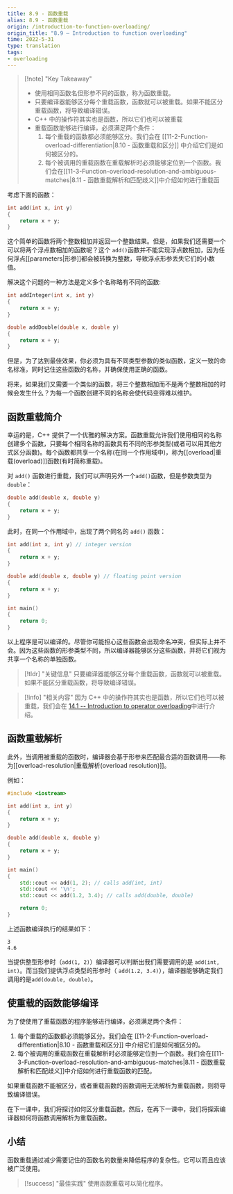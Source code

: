 ```yaml
---
title: 8.9 - 函数重载
alias: 8.9 - 函数重载
origin: /introduction-to-function-overloading/
origin_title: "8.9 — Introduction to function overloading"
time: 2022-5-31
type: translation
tags:
- overloading
---
```


> [!note] "Key Takeaway"
> - 使用相同函数名但形参不同的函数，称为函数重载。
> - 只要编译器能够区分每个重载函数，函数就可以被重载。如果不能区分重载函数，将导致编译错误。
> - C++ 中的操作符其实也是函数，所以它们也可以被重载
> - 重载函数能够进行编译，必须满足两个条件：
>   1. 每个重载的函数都必须能够区分。我们会在 [[11-2-Function-overload-differentiation|8.10 - 函数重载和区分]] 中介绍它们是如何被区分的。
>   2. 每个被调用的重载函数在重载解析时必须能够定位到一个函数。我们会在[[11-3-Function-overload-resolution-and-ambiguous-matches|8.11 - 函数重载解析和匹配歧义]]中介绍如何进行重载函


考虑下面的函数：

```cpp
int add(int x, int y)
{
    return x + y;
}
```

这个简单的函数将两个整数相加并返回一个整数结果。但是，如果我们还需要一个可以将两个浮点数相加的函数呢？这个 `add()`函数并不能实现浮点数相加，因为任何浮点[[parameters|形参]]都会被转换为整数，导致浮点形参丢失它们的小数值。

解决这个问题的一种方法是定义多个名称略有不同的函数:

```cpp
int addInteger(int x, int y)
{
    return x + y;
}

double addDouble(double x, double y)
{
    return x + y;
}
```


但是，为了达到最佳效果，你必须为具有不同类型参数的类似函数，定义一致的命名标准，同时记住这些函数的名称，并确保使用正确的函数。

将来，如果我们又需要一个类似的函数，将三个整数相加而不是两个整数相加的时候会发生什么？为每一个函数创建不同的名称会使代码变得难以维护。


## 函数重载简介

幸运的是，C++ 提供了一个优雅的解决方案。函数重载允许我们使用相同的名称创建多个函数，只要每个相同名称的函数具有不同的形参类型(或者可以用其他方式区分函数)。每个函数都共享一个名称(在同一个作用域中)，称为[[overload|重载(overload)]]函数(有时简称重载)。

对 `add()` 函数进行重载，我们可以声明另外一个`add()`函数，但是参数类型为`double`：

```cpp
double add(double x, double y)
{
    return x + y;
}
```


此时，在同一个作用域中，出现了两个同名的 `add()` 函数：

```cpp
int add(int x, int y) // integer version
{
    return x + y;
}

double add(double x, double y) // floating point version
{
    return x + y;
}

int main()
{
    return 0;
}
```

以上程序是可以编译的。尽管你可能担心这些函数会出现命名冲突，但实际上并不会。因为这些函数的形参类型不同，所以编译器能够区分这些函数，并将它们视为共享一个名称的单独函数。


> [!tldr] "关键信息"
> 只要编译器能够区分每个重载函数，函数就可以被重载。如果不能区分重载函数，将导致编译错误。

> [!info] "相关内容"
> 因为 C++ 中的操作符其实也是函数，所以它们也可以被重载，我们会在 [14.1 -- Introduction to operator overloading](https://www.learncpp.com/cpp-tutorial/introduction-to-operator-overloading/)中进行介绍。

## 函数重载解析

此外，当调用被重载的函数时，编译器会基于形参来匹配最合适的函数调用——称为[[overload-resolution|重载解析(overload resolution)]]。

例如：

```cpp
#include <iostream>

int add(int x, int y)
{
    return x + y;
}

double add(double x, double y)
{
    return x + y;
}

int main()
{
    std::cout << add(1, 2); // calls add(int, int)
    std::cout << '\n';
    std::cout << add(1.2, 3.4); // calls add(double, double)

    return 0;
}
```


上述函数编译执行的结果如下：

```
3
4.6
```

当提供整型形参时（`add(1, 2)`）编译器可以判断出我们需要调用的是 `add(int, int)`。而当我们提供浮点类型的形参时（ `add(1.2, 3.4)`），编译器能够确定我们调用的是`add(double, double)`。

## 使重载的函数能够编译

为了使使用了重载函数的程序能够进行编译，必须满足两个条件：

1. 每个重载的函数都必须能够区分。我们会在 [[11-2-Function-overload-differentiation|8.10 - 函数重载和区分]] 中介绍它们是如何被区分的。
2. 每个被调用的重载函数在重载解析时必须能够定位到一个函数。我们会在[[11-3-Function-overload-resolution-and-ambiguous-matches|8.11 - 函数重载解析和匹配歧义]]中介绍如何进行重载函数的匹配。

如果重载函数不能被区分，或者重载函数的函数调用无法解析为重载函数，则将导致编译错误。

在下一课中，我们将探讨如何区分重载函数。然后，在再下一课中，我们将探索编译器如何将函数调用解析为重载函数。


## 小结


函数重载通过减少需要记住的函数名的数量来降低程序的复杂性。它可以而且应该被广泛使用。

> [!success] "最佳实践"
> 使用函数重载可以简化程序。